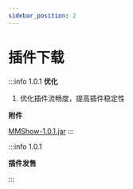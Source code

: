 ```yaml
---
sidebar_position: 2
---
```


# 插件下载

:::info 1.0.1
**优化**

1. 优化插件流畅度，提高插件稳定性

**附件**

[MMShow-1.0.1.jar](https://www.goodmc.cn/plugin/MMShow/MMShow-1.0.1.jar)
:::

:::info 1.0.1

**插件发售**

:::
